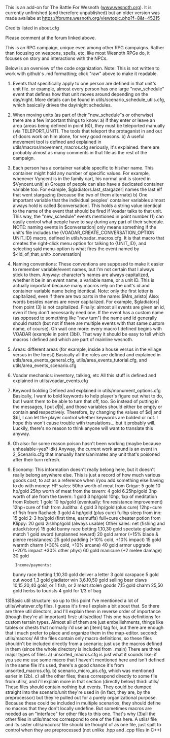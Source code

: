 This is an add-on for The Battle For Wesnoth (www.wesnoth.org). It is currently unfinished (and therefore unpublished)
but an older version was made availabe at https://forums.wesnoth.org/viewtopic.php?f=8&t=45215

Credits listed in about.cfg

Please comment at the forum linked above.

This is an RPG campaign, unique even among other RPG campaigns. Rather than focusing on weapons, spells, etc,
like most Wesnoth RPGs do, it focuses on story and interactions with the NPCs. 

Below is an overview of the code organization. Note: This is not written to work with github's .md formatting; click "raw" above to make it readable.

1) Events that specifically apply to one person are defined in that unit's unit file. 
        or example, almost every person has one large "new_schedule" event that defines how
        that unit moves around depending on the day/night. More details can be found in
        utils/scenario_schedule_utils.cfg, which basically drives the day/night schedules.

2) When moving units (as part of their "new_schedule"s or otherwise) there are 
        a few important things to know:
    a) if they enter or leave an area (areas being defined in point (6)), they must be teleported
        manually (via TELEPORT_UNIT). The tools that teleport the protaganist in and out of doors work
        on him alone, for very good reasons.
    b) A useful movement tool is defined and explained in utils/macros/movement_macros.cfg
        seriously, it's explained. there are probably almost as many comments in
        that file as the rest of the campaign.
    
3) Each person has a container variable specific to his/her name. This container might hold
        any number of specific values. For example, whenever Vyncent is in the family cart, his 
        normal unit is stored in $Vyncent.unit|
    a) Groups of people can also have a dedicated container variable too. For example, 
        $gladiators.last_stargazer| names the last elf that went stargazing (because the two of
        them alternate)
    b) One important variable that the individual peoples' container variables almost always hold 
        is called $conversation|. This holds a string value identical to the name of the event that
        should be fired if Voadar talks to that unit. This way, the "new_schedule" events mentioned in
        point number (1) can easily control what people have to say during any part of their schedule. 
        NOTE: naming events in $conversation| only means something if the unit's file includes the 
        {VOADAR_CREATE_CONVERSATION_OPTION UNIT_ID} macro, defined in utils/voadar_macros.cfg.
        It is that macro that creates the right-click menu option for talking to {UNIT_ID}, and selecting
        said menu-option is what fires the event named by $<id_of_that_unit>.conversation|
    
4) Naming conventions: These conventions are supposed to make it easier to remember variable/event names,
        but I'm not certain that I always stick to them. 
    Anyway: character's names are always capitalized, whether it be 
        in an event name, a variable name, or a unit ID. This is actually important because many 
        macros rely on the unit's id and container variable name being identical. 
        Note: only the first letter is capitalized, even if there are two parts in the name: $Mrs_aristo|
    Also: words besides names are never capitalized. For example, $gladiators| from point (3) 
        is not capitalized.
    Finally: almost all events are given an id, even if they don't necessarily need one. If the
        event has a custom name (as opposed to something like "new turn") the name and id 
        generally should match (but not if there are multiple events with that same custom name, of course).
    Oh wait one more: every macro I defined begins with VOADAR (example in point (3b)).
        That way it should be easy to tell which macros I defined and which are part of mainline wesnoth.
        
5) Areas: different areas (for example, inside a house versus in the village versus in the forest)
    Basically all the rules are defined and explained in utils/area_events_general.cfg, 
    utils/area_events_tutorial.cfg, and utils/area_events_scenario.cfg
    
6) Voadar mechanics: inventory, talking, etc
    All this stuff is defined and explained in utils/voadar_events.cfg
    
7) Keyword bolding
    Defined and explained in utils/monument_options.cfg
    Basically, I want to bold keywords to help player's figure out what to do, but
    I want them to be able to turn that off, too. So instead of putting <b></b> in
    the messages, I put $d|$b|, and those variables should either be empty or contain 
    <b> and </b> respectively. Therefore, by changing the values of $d| and $b|, I can
    let the player control whether keywords are bolded or not.
    I hope this won't cause trouble with translations... but it probably will. Luckily, 
    there's no reason to think anyone will want to translate this anyway.
    
8) Oh also: for some reason poison hasn't been working (maybe because unhealable=yes? idk)
    Anyway, the current work around is an event in 2_Scenario.cfg that manually harms/animates 
    any unit that's poisoned after their turn refresh.

9) Economy: This information doesn't really belong here, but it doesn't really belong anywhere
    else. This is just a record of how much various goods cost, to act as a reference when i/you
    add something else having to do with money:
        HP sales:
    50hp worth of meat from Grigar:             5 gold      10  hp/gold
    25hp worth of meat from the tavern:         4 gold      6.25hp/gold
    3hp worth of ale from the tavern:           1 gold      3   hp/gold
    10hp, 1xp of meditation from Robert:        1 gold      10  hp/gold (eventually: fire resistance improvement)
    12hp+cure of fish from Juditha:             4 gold      3   hp/gold (plus cure)
    12hp+cure of fish from Rachael:             3 gold      4   hp/gold (plus cure)
    fullhp sleep from inn:                      15 gold     2-3 hp/gold (first time, earmuffs)
    full+cure cheater potion from Klippy:       20 gold     2ishhp/gold (always usable)
        Other sales:
    net (fishing and attack/story)              15 gold
    bunny race betting                          1,10,30 gold
    spectate gladiator match                    1 gold
    sword (unplanned reward)                    20 gold
    armor (+15% blade & pierce resistances)     25 gold
    padding (+10% cold, +10% impact)            15 gold
    warmth charm (+30% cold, +10% arcane)       40 gold
    armor upgrade (+20% impact +30% other phys) 60 gold
    manicure (+2 melee damage)                  30 gold
    
        Income/payments:
    bunny race betting                          1,10,30 gold
    deliver a letter                            3 gold
    carapace                                    5 gold
    cut wood                                    1,3 gold
    gladiator win                               3,6,10,50 gold
    selling bear claws                          10,15,20,40 gold, or 1 fish, or 2 meat
    stolen goods                                7,15 gold
	charm										25,50 gold
	herbs to tourists							4 gold for 1/3 of bag
    
13)Basic util structure: so up to this point I've mentioned a lot of utils/whatever.cfg files. 
    I guess it's time I explain a bit about that. 
    So there are three util directors, and I'll explain them in reverse order of importance 
    (though they're all important)
   first: utils/editor/
        This one has definitions for custom terrain types. Almost all of them are just embellishments,
        things like tables or chests that normally i'd use an [item] tag for, but there are enough that
        i much prefer to place and organize them in the map-editor.
   second: utils/macros/
        All the files contain only macro definitions, so these files shouldn't be included directly from
        a scenario; just use the macros defined in them (since the whole directory is included from _main)
        There are three major types of files: 
      a) unsorted_macros.cfg is just what it sounds like; if you see me use some macro that I haven't mentioned here 
        and isn't defined in the same file it's used, there's a
        good chance it's from unsorted_macros.cfg. 
      b) scenario_micro_ais.cfg, which was mentioned earier in (2b).
      c) all the other files; these correspond directly to some file from utils/, and i'll explain more in that 
        section (directly below)
   third: utils/
        These files should contain nothing but events. They could be dumped straight into the scenario/unit they're 
        used in (in fact, they are, by the preprocessor) but they're pulled out for a purely organizational purpose. Because 
        these could be included in multiple scenarios, they should define no macros that they don't locally undefine. 
        But sometimes macros are needed as an "interface" for other files to this one. That's why (3)all the other files in utils/macros 
        correspond to one of the files here. A utils/ file and its sister utils/macros/ file should be thought of as one file, 
        just spilt to control when they are preprocessed (not unlike .hpp and .cpp files in C++)




